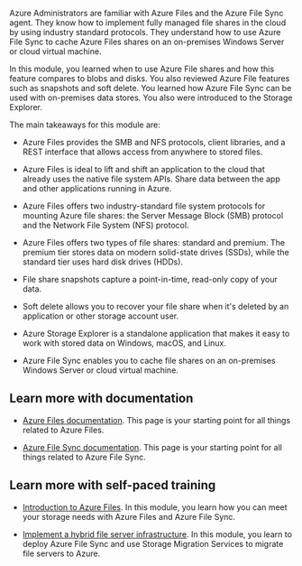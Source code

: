 Azure Administrators are familiar with Azure Files and the Azure File Sync agent. They know how to implement fully managed file shares in the cloud by using industry standard protocols. They understand how to use Azure File Sync to cache Azure Files shares on an on-premises Windows Server or cloud virtual machine.

In this module, you learned when to use Azure File shares and how this feature compares to blobs and disks. You also reviewed Azure File features such as snapshots and soft delete. You learned how Azure File Sync can be used with on-premises data stores. You also were introduced to the Storage Explorer.

The main takeaways for this module are:

- Azure Files provides the SMB and NFS protocols, client libraries, and a REST interface that allows access from anywhere to stored files.

- Azure Files is ideal to lift and shift an application to the cloud that already uses the native file system APIs. Share data between the app and other applications running in Azure.

- Azure Files offers two industry-standard file system protocols for mounting Azure file shares: the Server Message Block (SMB) protocol and the Network File System (NFS) protocol.

- Azure Files offers two types of file shares: standard and premium. The premium tier stores data on modern solid-state drives (SSDs), while the standard tier uses hard disk drives (HDDs).

- File share snapshots capture a point-in-time, read-only copy of your data.

- Soft delete allows you to recover your file share when it's deleted by an application or other storage account user.

- Azure Storage Explorer is a standalone application that makes it easy to work with stored data on Windows, macOS, and Linux. 

- Azure File Sync enables you to cache file shares on an on-premises Windows Server or cloud virtual machine. 


## Learn more with documentation

- [Azure Files documentation](/azure/storage/files/). This page is your starting point for all things related to Azure Files. 

- [Azure File Sync documentation](/azure/storage/file-sync/). This page is your starting point for all things related to Azure File Sync. 
  
## Learn more with self-paced training

- [Introduction to Azure Files](/training/modules/introduction-to-azure-files/). In this module, you learn how you can meet your storage needs with Azure Files and Azure File Sync.

- [Implement a hybrid file server infrastructure](/training/modules/implement-hybrid-file-server-infrastructure/). In this module, you learn to deploy Azure File Sync and use Storage Migration Services to migrate file servers to Azure.

